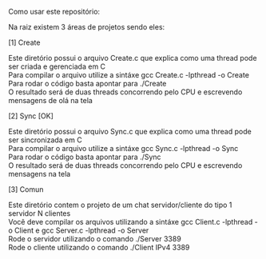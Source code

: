 Como usar este repositório:

Na raiz existem 3 áreas de projetos sendo eles:

[1] Create

Este diretório possui o arquivo Create.c que explica como uma thread pode ser criada e gerenciada em C <br/>
Para compilar o arquivo utilize a sintáxe gcc Create.c -lpthread -o Create <br/>
Para rodar o código basta apontar para ./Create <br/>
O resultado será de duas threads concorrendo pelo CPU e escrevendo mensagens de olá na tela <br/>

[2] Sync [OK]

Este diretório possui o arquivo Sync.c que explica como uma thread pode ser sincronizada em C <br/>
Para compilar o arquivo utilize a sintáxe gcc Sync.c -lpthread -o Sync <br/>
Para rodar o código basta apontar para ./Sync <br/>
O resultado será de duas threads concorrendo pelo CPU e escrevendo mensagens na tela <br/>

[3] Comun

Este diretório contem o projeto de um chat servidor/cliente do tipo 1 servidor N clientes <br/>
Você deve compilar os arquivos utilizando a sintáxe gcc Client.c -lpthread -o Client e gcc Server.c -lpthread -o Server <br/>
Rode o servidor utilizando o comando ./Server 3389 <br/>
Rode o cliente utilizando o comando ./Client IPv4 3389 <br/>
